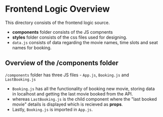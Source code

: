 # Frontend Logic Overview

This directory consists of the frontend logic source. 

- **components** folder consists of the JS compnents 
- **styles** folder consists of the css files used for designing. 
- `data.js` consists of data regarding the movie names, time slots and seat names for booking.

## Overview of the /components folder 

`/components` folder has three JS files - `App.js`, `Booking.js` and `LastBooking.js`
- `Booking.js` has all the functionality of booking new movie, storing data in localhost and getting the last movie booked from the API.  
- whereas  `LastBooking.js` is the child component where the "last booked movie" details is displayed which is recieved as **props**. 
- Lastly, `Booking.js` is imported in `App.js`.  
 
